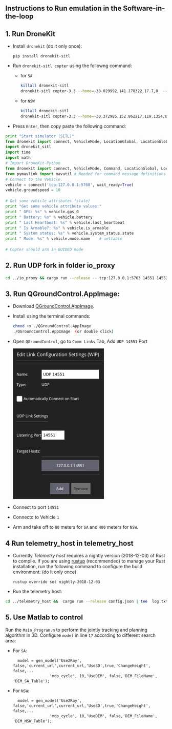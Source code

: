 ## Instructions to Run emulation in the Software-in-the-loop
## 1. Run DroneKit
* Install `dronekit` (do it only once):

  ````
  pip install dronekit-sitl
  ````

* Run `dronekit-sitl copter` using the followng command: 
    * for `SA`
        ```bash
        killall dronekit-sitl 
        dronekit-sitl copter-3.3 --home=-38.029992,141.178322,17.7,0  --model=quad & python
        ```
    * for `NSW`
        ```bash
        killall dronekit-sitl 
        dronekit-sitl copter-3.3 --home=-30.372985,152.862217,119.1354,0  --model=quad & python
        ```

* Press `Enter`, then copy paste the following command:

```python
print "Start simulator (SITL)"
from dronekit import connect, VehicleMode, LocationGlobal, LocationGlobalRelative
import dronekit_sitl
import time
import math
# Import DroneKit-Python
from dronekit import connect, VehicleMode, Command, LocationGlobal, LocationGlobalRelative
from pymavlink import mavutil # Needed for command message definitions
# Connect to the Vehicle.
vehicle = connect('tcp:127.0.0.1:5760', wait_ready=True)
vehicle.groundspeed = 10

# Get some vehicle attributes (state)
print "Get some vehicle attribute values:"
print " GPS: %s" % vehicle.gps_0
print " Battery: %s" % vehicle.battery
print " Last Heartbeat: %s" % vehicle.last_heartbeat
print " Is Armable?: %s" % vehicle.is_armable
print " System status: %s" % vehicle.system_status.state
print " Mode: %s" % vehicle.mode.name    # settable

# Copter should arm in GUIDED mode
```

## 2. Run UDP fork in folder io_proxy
```bash
cd ../io_proxy && cargo run --release -- tcp:127.0.0.1:5763 14551 14552
```

## 3. Run QGroundControl.AppImage: 

* Download [QGroundControl.AppImage](https://s3-us-west-2.amazonaws.com/qgroundcontrol/latest/QGroundControl.AppImage).

* Install using the terminal commands:

  ````bash
  chmod +x ./QGroundControl.AppImage
  ./QGroundControl.AppImage  (or double click)
  ````

* Open `QGroundControl`, go to `Comm Links` Tab, Add `UDP 14551` Port 

  ![UDP Config](Figures/QGroundControl_Config.png)

* Connect to port `14551`

* Connecto to Vehicle `1`

* Arm and take off to `80` meters for `SA` and `400` meters for `NSW`.

## 4 Run telemetry_host in telemetry_host
* Currently _Telemetry host_ requires a nightly version (2018-12-03) of Rust to compile. If you are using [rustup](https://rustup.rs/) (recommended) to manage your Rust installation, run the following command to configure the build environment: (do it only once)

  ```
  rustup override set nightly-2018-12-03
  ```

* Run the telemetry host:
```bash
cd ../telemetry_host &&  cargo run --release config.json | tee  log.txt
```

## 5. Use Matlab to control

Run the `Main_Program.m` to perform the jointly tracking and planning algorithm in 3D. Configure `model` in line `17` according to different search area:
* For `SA`: 
  ```
    model = gen_model('Use2Ray', false,'current_url',current_url,'Use3D',true,'ChangeHeight', false,...
                  'mdp_cycle', 10,'UseDEM', false,'DEM_FileName', 'DEM_SA_Table');
  ```
* For `NSW`: 
  ```
    model = gen_model('Use2Ray', false,'current_url',current_url,'Use3D',true,'ChangeHeight', false,...
                  'mdp_cycle', 10,'UseDEM', false,'DEM_FileName', 'DEM_NSW_Table');
  ```
